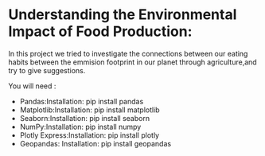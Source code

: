 # Understanding the Environmental Impact of Food Production: 
In this project we tried to investigate the connections between our eating habits  between the emmision footprint in our planet through agriculture,and try to give suggestions.

You will need : 

* Pandas:Installation: pip install pandas
* Matplotlib:Installation: pip install matplotlib
* Seaborn:Installation: pip install seaborn
* NumPy:Installation: pip install numpy
* Plotly Express:Installation: pip install plotly
* Geopandas: Installation: pip install geopandas
